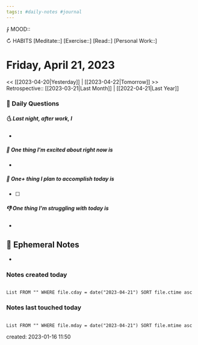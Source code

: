 ```yaml
---
tags:: #daily-notes #journal
---
```


⨑ MOOD::

↻ HABITS
[Meditate::]
[Exercise::]
[Read::]
[Personal Work::]

# Friday, April 21, 2023

\<\< [[2023-04-20|Yesterday]] | [[2023-04-22|Tomorrow]] >>
Retrospective:: [[2023-03-21|Last Month]] | [[2022-04-21|Last Year]]

### 📅 Daily Questions

##### 🌜 Last night, after work, I

-

##### 🙌 One thing I'm excited about right now is

-

##### 🚀 One+ thing I plan to accomplish today is

- [ ]

##### 👎 One thing I'm struggling with today is

-

## 📝 Ephemeral Notes

-

### Notes created today

```dataview

List FROM "" WHERE file.cday = date("2023-04-21") SORT file.ctime asc

```

### Notes last touched today

```dataview

List FROM "" WHERE file.mday = date("2023-04-21") SORT file.mtime asc

```

created: 2023-01-16 11:50
